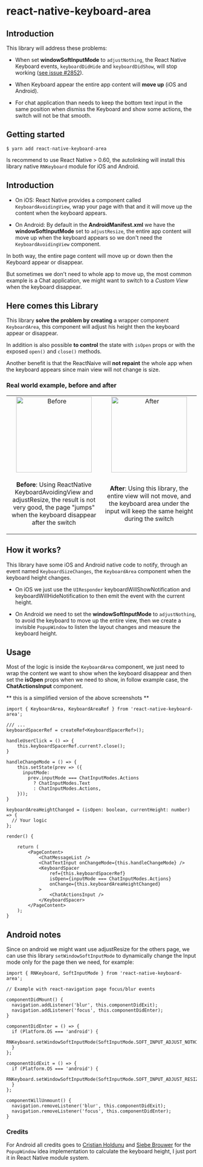 # react-native-keyboard-area

## Introduction

This library will address these problems:

- When set **windowSoftInputMode** to `adjustNothing`, the React Native Keyboard events, `keyboardDidHide` and `keyboardDidShow`, will stop working ([see issue #2852](https://github.com/facebook/react-native/issues/2852#issuecomment-141712317)).

- When Keyboard appear the entire app content will **move up** (iOS and Android).

- For chat application than needs to keep the bottom text input in the same position when dismiss the Keyboard and show some actions, the switch will not be that smooth.

## Getting started

`$ yarn add react-native-keyboard-area`

Is recommend to use React Native > 0.60, the autolinking will install this library native `RNKeyboard` module for iOS and Android.

## Introduction

- On iOS:
  React Native provides a component called `KeyboardAvoidingView`, wrap your page with that and it will move up the content when the keyboard appears.

- On Android:
  By default in the **AndroidManifest.xml** we have the **windowSoftInputMode** set to `adjustResize`, the entire app content will move up when the keyboard appears so we don't need the `KeyboardAvoidingView` component.

In both way, the entire page content will move up or down then the Keyboard appear or disappear.

But sometimes we don't need to whole app to move up, the most common example is a Chat application, we might want to switch to a _Custom View_ when the keyboard disappear.

## Here comes this Library

This library **solve the problem by creating** a wrapper component `KeyboardArea`, this component will adjust his height then the keyboard appear or disappear.

In addition is also possible **to control** the state with `isOpen` props or with the exposed `open()` and `close()` methods.

Another benefit is that the ReactNaive will **not repaint** the whole app when the keyboard appears since main view will not change is size.

### Real world example, before and after

<div style="text-align: center">
<table>
  <tr>
    <td style="text-align: center" width="50%">
        <a href=".github/before.gif"><img src=".github/before.gif" width="200" alt="Before"/></a>
    </td>
    <td style="text-align: center" width="50%">
        <a href=".github/after.gif"><img src=".github/after.gif" width="200" alt="After"/></a>
    </td>
  </tr>
  <tr>
    <td style="text-align: center" width="50%">
        <p><b>Before</b>: Using ReactNative KeyboardAvoidingView and adjustResize, the result is not very good, the page "jumps" when the keyboard disappear after the switch</p>
    </td>
    <td style="text-align: center" width="50%">
        <p><b>After</b>: Using this library, the entire view will not move, and the keyboard area under the input will keep the same height during the switch</p>
    </td>
  </tr>
</table>
</div>

## How it works?

This library have some iOS and Android native code to notify, through an event named `KeyboardSizeChanges`, the `KeyboardArea` component when the keyboard height changes.

- On iOS we just use the `UIResponder` keyboardWillShowNotification and keyboardWillHideNotification to then emit the event with the current height.

- On Android we need to set the **windowSoftInputMode** to `adjustNothing`, to avoid the keyboard to move up the entire view, then we create a invisible `PopupWindow` to listen the layout changes and measure the keyboard height.

## Usage

Most of the logic is inside the `KeyboardArea` component, we just need to wrap the content we want to show when the keyboard disappear and then set the **isOpen** props when we need to show, in follow example case, the **ChatActionsInput** component.

** this is a simplified version of the above screenshots **

```tsx
import { KeyboardArea, KeyboardAreaRef } from 'react-native-keyboard-area';

/// ...
keyboardSpacerRef = createRef<KeyboardSpacerRef>();

handleUserClick = () => {
    this.keyboardSpacerRef.current?.close();
}

handleChangeMode = () => {
    this.setState(prev => ({
      inputMode:
        prev.inputMode === ChatInputModes.Actions
          ? ChatInputModes.Text
          : ChatInputModes.Actions,
    }));
}

keyboardAreaHeightChanged = (isOpen: boolean, currentHeight: number) => {
  // Your logic
};

render() {

    return (
        <PageContent>
            <ChatMessageList />
            <ChatTextInput onChangeMode={this.handleChangeMode} />
            <KeyboardSpacer
                ref={this.keyboardSpacerRef}
                isOpen={inputMode === ChatInputModes.Actions}
                onChange={this.keyboardAreaHeightChanged}
            >
                <ChatActionsInput />
            </KeyboardSpacer>
        </PageContent>
    );
}
```

## Android notes

Since on android we might want use adjustResize for the others page, we can use this library `setWindowSoftInputMode` to dynamically change the Input mode only for the page then we need, for example:

```tsx
import { RNKeyboard, SoftInputMode } from 'react-native-keyboard-area';

// Example with react-navigation page focus/blur events

componentDidMount() {
  navigation.addListener('blur', this.componentDidExit);
  navigation.addListener('focus', this.componentDidEnter);
}

componentDidEnter = () => {
  if (Platform.OS === 'android') {
    RNKeyboard.setWindowSoftInputMode(SoftInputMode.SOFT_INPUT_ADJUST_NOTHING,);
  }
};

componentDidExit = () => {
  if (Platform.OS === 'android') {
    RNKeyboard.setWindowSoftInputMode(SoftInputMode.SOFT_INPUT_ADJUST_RESIZE);
  }
};

componentWillUnmount() {
  navigation.removeListener('blur', this.componentDidExit);
  navigation.removeListener('focus', this.componentDidEnter);
}
```

### Credits

For Android all credits goes to [Cristian Holdunu](https://github.com/Crysis21) and [Siebe Brouwer](https://github.com/siebeprojects) for the `PopupWindow` idea implementation to calculate the keyboard height, I just port it in React Native module system.

